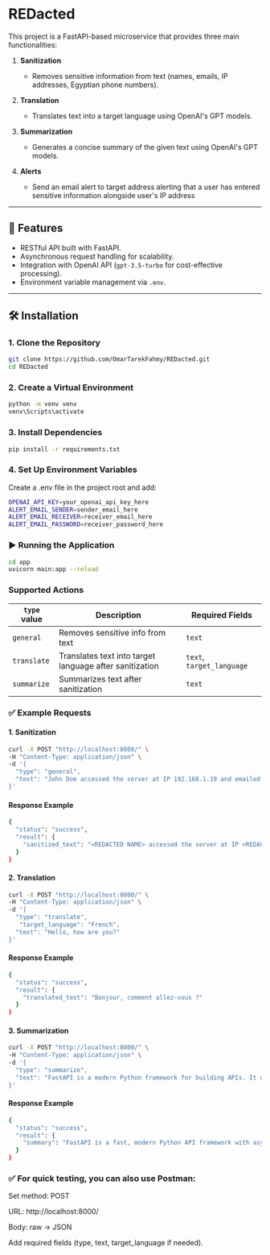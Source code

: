 # REDacted

This project is a FastAPI-based microservice that provides three main functionalities:

1. **Sanitization**  
   - Removes sensitive information from text (names, emails, IP addresses, Egyptian phone numbers).

2. **Translation**  
   - Translates text into a target language using OpenAI's GPT models.

3. **Summarization**  
   - Generates a concise summary of the given text using OpenAI's GPT models.
  
4. **Alerts**  
   - Send an email alert to target address alerting that a user has entered sensitive information alongside user's IP address

---

## 🚀 Features
- RESTful API built with FastAPI.
- Asynchronous request handling for scalability.
- Integration with OpenAI API (`gpt-3.5-turbo` for cost-effective processing).
- Environment variable management via `.env`.

---

## 🛠 Installation

### 1. Clone the Repository
```bash
git clone https://github.com/OmarTarekFahmy/REDacted.git
cd REDacted
```

### 2. Create a Virtual Environment
```bash
python -m venv venv
venv\Scripts\activate
```

### 3. Install Dependencies
```bash
pip install -r requirements.txt
```

### 4. Set Up Environment Variables
Create a .env file in the project root and add:

```bash
OPENAI_API_KEY=your_openai_api_key_here
ALERT_EMAIL_SENDER=sender_email_here
ALERT_EMAIL_RECEIVER=receiver_email_here
ALERT_EMAIL_PASSWORD=receiver_password_here
```

### ▶️ Running the Application
```bash
cd app
uvicorn main:app --reload
```

### Supported Actions

| `type` value | Description                          | Required Fields           |
| ------------ | ------------------------------------ | ------------------------- |
| `general`   | Removes sensitive info from text     | `text`                    |
| `translate`  | Translates text into target language after sanitization | `text`, `target_language` |
| `summarize`  | Summarizes text after sanitization                      | `text`                    |


### ✅ Example Requests

#### 1. Sanitization
```bash
curl -X POST "http://localhost:8000/" \
-H "Content-Type: application/json" \
-d '{
  "type": "general",
  "text": "John Doe accessed the server at IP 192.168.1.10 and emailed admin@example.com."
}'
```
#### Response Example
```bash
{
  "status": "success",
  "result": {
    "sanitized_text": "<REDACTED NAME> accessed the server at IP <REDACTED IPv4> and emailed <REDACTED EMAIL>."
  }
}
```

#### 2. Translation
```bash
curl -X POST "http://localhost:8000/" \
-H "Content-Type: application/json" \
-d '{
  "type": "translate",
   "target_language": "French",
  "text": "Hello, how are you?"
}'
```
#### Response Example
```bash
{
  "status": "success",
  "result": {
    "translated_text": "Bonjour, comment allez-vous ?"
  }
}
```
#### 3. Summarization
```bash
curl -X POST "http://localhost:8000/" \
-H "Content-Type: application/json" \
-d '{
  "type": "summarize",
  "text": "FastAPI is a modern Python framework for building APIs. It offers speed and ease of development through async support."
}'
```
#### Response Example
```bash
{
  "status": "success",
  "result": {
    "summary": "FastAPI is a fast, modern Python API framework with async support."
  }
}

```

### ✅ For quick testing, you can also use Postman:

Set method: POST

URL: http://localhost:8000/

Body: raw → JSON

Add required fields (type, text, target_language if needed).


